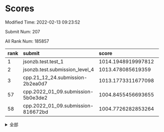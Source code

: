 # Scores

Modified Time: 2022-02-13 09:23:52

Submit Num: 207

All Rank Num: 185857

| rank |               submit               |       score        |       sigma        | pk_num |
| :--- | :--------------------------------- | :----------------- | :----------------- | :----- |
| 1    | jsonzb.test.test_1                 | 1014.1948919997812 | 0.8440690625305628 | 3588   |
| 2    | jsonzb.test.submission_level_4     | 1013.478085619359  | 0.8224769772538845 | 3592   |
| 3    | cpp.21_12_24.submission-2b2ea0d7   | 1013.1773311677098 | 0.7842748957522007 | 3595   |
| 57   | cpp.2022_01_09.submission-5b0e3de2 | 1004.8455456693655 | 0.7249958421935238 | 3591   |
| 58   | cpp.2022_01_09.submission-816672bd | 1004.7726282853264 | 0.7029744305273582 | 3598   |


<details>
<summary>全部</summary>

| rank |                 submit                 |       score        |       sigma        | pk_num |
| :--- | :------------------------------------- | :----------------- | :----------------- | :----- |
| 1    | jsonzb.test.test_1                     | 1014.1948919997812 | 0.8440690625305628 | 3588   |
| 2    | jsonzb.test.submission_level_4         | 1013.478085619359  | 0.8224769772538845 | 3592   |
| 3    | cpp.21_12_24.submission-2b2ea0d7       | 1013.1773311677098 | 0.7842748957522007 | 3595   |
| 4    | gobigger.level_3.submission_level_3_40 | 1011.8203523160341 | 0.767556005642605  | 3599   |
| 5    | gobigger.level_3.submission_level_3_4  | 1011.1938794490535 | 0.7822966320711583 | 3594   |
| 6    | gobigger.level_3.submission_level_3_2  | 1011.1794435523719 | 0.7956853376339262 | 3596   |
| 7    | gobigger.level_3.submission_level_3_7  | 1011.020225230583  | 0.752452920626025  | 3596   |
| 8    | gobigger.level_3.submission_level_3_46 | 1011.0116515546508 | 0.7668653148604391 | 3596   |
| 9    | gobigger.level_3.submission_level_3_14 | 1010.7533238828761 | 0.7454722787037057 | 3591   |
| 10   | gobigger.level_3.submission_level_3_42 | 1010.7446670496828 | 0.7472796565648329 | 3591   |
| 11   | gobigger.level_3.submission_level_3_28 | 1010.6430571307562 | 0.7639324222732587 | 3591   |
| 12   | gobigger.level_3.submission_level_3_49 | 1010.5892956314524 | 0.7547476268430326 | 3594   |
| 13   | gobigger.level_3.submission_level_3_24 | 1010.5673044624118 | 0.7614845000142341 | 3593   |
| 14   | gobigger.level_3.submission_level_3_29 | 1010.4527280764454 | 0.7820451278688686 | 3592   |
| 15   | gobigger.level_3.submission_level_3_41 | 1010.4361777440062 | 0.7442942497059202 | 3596   |
| 16   | gobigger.level_3.submission_level_3_16 | 1010.4296769992914 | 0.7564810731411644 | 3597   |
| 17   | gobigger.level_3.submission_level_3_33 | 1010.3593481781752 | 0.7375844821832627 | 3593   |
| 18   | gobigger.level_3.submission_level_3_9  | 1010.3409540466606 | 0.7553121299865487 | 3593   |
| 19   | gobigger.level_3.submission_level_3_5  | 1010.3052823108972 | 0.7643045679306909 | 3593   |
| 20   | gobigger.level_3.submission_level_3_13 | 1010.2837602788128 | 0.7596496388503786 | 3591   |
| 21   | gobigger.level_3.submission_level_3_30 | 1010.1810084358231 | 0.7666316055001924 | 3592   |
| 22   | gobigger.level_3.submission_level_3_1  | 1010.165996767363  | 0.7594198411575712 | 3594   |
| 23   | gobigger.level_3.submission_level_3_15 | 1010.1538548593738 | 0.753607492048274  | 3586   |
| 24   | gobigger.level_3.submission_level_3_12 | 1010.1087358613322 | 0.761482572171585  | 3593   |
| 25   | gobigger.level_3.submission_level_3_35 | 1010.0848759214047 | 0.7537930986851928 | 3595   |
| 26   | gobigger.level_3.submission_level_3_21 | 1009.9791949836416 | 0.7488807132545576 | 3592   |
| 27   | gobigger.level_3.submission_level_3_25 | 1009.8896935545639 | 0.7513951180346907 | 3593   |
| 28   | gobigger.level_3.submission_level_3_36 | 1009.876312348096  | 0.7651431407015038 | 3588   |
| 29   | gobigger.level_3.submission_level_3_43 | 1009.7929330389517 | 0.7529491670356208 | 3593   |
| 30   | gobigger.level_3.submission_level_3_34 | 1009.7655200328777 | 0.7666040992127757 | 3585   |
| 31   | gobigger.level_3.submission_level_3_8  | 1009.7406716059676 | 0.7522004808988573 | 3589   |
| 32   | gobigger.level_3.submission_level_3_18 | 1009.696173515702  | 0.7381312176798215 | 3594   |
| 33   | gobigger.level_3.submission_level_3_11 | 1009.6750097062779 | 0.7483638168490602 | 3600   |
| 34   | gobigger.level_3.submission_level_3_38 | 1009.541258525723  | 0.7632452562224857 | 3593   |
| 35   | gobigger.level_3.submission_level_3_0  | 1009.533533068863  | 0.7554462409809747 | 3588   |
| 36   | gobigger.level_3.submission_level_3_17 | 1009.3411763706265 | 0.7439309976767204 | 3592   |
| 37   | gobigger.level_3.submission_level_3_37 | 1009.3066304113547 | 0.7369782076705726 | 3593   |
| 38   | gobigger.level_3.submission_level_3_6  | 1009.2837517894377 | 0.7476157255779793 | 3593   |
| 39   | gobigger.level_3.submission_level_3_44 | 1009.281084373424  | 0.7357204012310862 | 3590   |
| 40   | gobigger.level_3.submission_level_3_3  | 1009.2679506549903 | 0.7386355831905416 | 3587   |
| 41   | gobigger.level_3.submission_level_3_31 | 1009.1995796187153 | 0.7446430694026742 | 3589   |
| 42   | gobigger.level_3.submission_level_3_20 | 1009.1573226463685 | 0.7421645169422625 | 3592   |
| 43   | gobigger.level_3.submission_level_3_22 | 1009.1040469116498 | 0.7402303579983043 | 3588   |
| 44   | gobigger.level_3.submission_level_3_39 | 1009.0319554665991 | 0.7380114847174587 | 3590   |
| 45   | gobigger.level_3.submission_level_3_32 | 1008.9981857708366 | 0.7327834886695448 | 3593   |
| 46   | gobigger.level_3.submission_level_3_23 | 1008.8975003026052 | 0.7443390304918313 | 3590   |
| 47   | gobigger.level_3.submission_level_3_26 | 1008.7699510046502 | 0.7504989857786477 | 3590   |
| 48   | gobigger.level_3.submission_level_3_27 | 1008.7538157242698 | 0.7279788417632397 | 3592   |
| 49   | gobigger.level_3.submission_level_3_45 | 1008.5910437736215 | 0.7477968928337664 | 3590   |
| 50   | gobigger.level_3.submission_level_3_19 | 1008.5658955781842 | 0.7364166612620685 | 3594   |
| 51   | gobigger.level_3.submission_level_3_47 | 1008.2719961704379 | 0.7301253521661061 | 3593   |
| 52   | gobigger.level_3.submission_level_3_48 | 1007.8487868964281 | 0.7301036221500052 | 3593   |
| 53   | gobigger.level_3.submission_level_3_10 | 1007.2441754543107 | 0.7528451957383128 | 3590   |
| 54   | gobigger.level_1.submission_level_1_6  | 1005.2329594037453 | 0.7252544670201686 | 3595   |
| 55   | gobigger.level_1.submission_level_1_32 | 1005.1215761882645 | 0.715891250983795  | 3594   |
| 56   | gobigger.level_1.submission_level_1_45 | 1005.0572194385347 | 0.7293968526171764 | 3587   |
| 57   | cpp.2022_01_09.submission-5b0e3de2     | 1004.8455456693655 | 0.7249958421935238 | 3591   |
| 58   | cpp.2022_01_09.submission-816672bd     | 1004.7726282853264 | 0.7029744305273582 | 3598   |
| 59   | gobigger.level_1.submission_level_1_15 | 1004.6538250434268 | 0.7204975891878791 | 3596   |
| 60   | gobigger.level_1.submission_level_1_36 | 1004.594092199569  | 0.7113969036377498 | 3599   |
| 61   | gobigger.level_1.submission_level_1_31 | 1004.4767539586653 | 0.705933427586075  | 3589   |
| 62   | gobigger.level_1.submission_level_1_43 | 1004.4720967488355 | 0.735863212145288  | 3589   |
| 63   | gobigger.level_1.submission_level_1_27 | 1004.4035608900375 | 0.7234158420056374 | 3588   |
| 64   | gobigger.level_1.submission_level_1_37 | 1004.3807854505666 | 0.7150225121579922 | 3596   |
| 65   | gobigger.level_1.submission_level_1_41 | 1004.1825921792636 | 0.7141492934776911 | 3595   |
| 66   | gobigger.level_1.submission_level_1_44 | 1004.0562613143549 | 0.7091994031666747 | 3591   |
| 67   | gobigger.level_1.submission_level_1_13 | 1004.0508248570387 | 0.7157073788525851 | 3595   |
| 68   | gobigger.level_1.submission_level_1_8  | 1003.9952555906397 | 0.7017282031652018 | 3590   |
| 69   | gobigger.level_1.submission_level_1_49 | 1003.7961818541595 | 0.7106200857194084 | 3591   |
| 70   | gobigger.level_1.submission_level_1_42 | 1003.7328932676614 | 0.7095329624433221 | 3588   |
| 71   | gobigger.level_1.submission_level_1_24 | 1003.6193862543355 | 0.7334403203829097 | 3596   |
| 72   | gobigger.level_1.submission_level_1_29 | 1003.6034312111302 | 0.7100715984770306 | 3598   |
| 73   | gobigger.level_1.submission_level_1_35 | 1003.5548545848555 | 0.7195148407372853 | 3590   |
| 74   | gobigger.level_1.submission_level_1_21 | 1003.4617449438639 | 0.7088932849647486 | 3586   |
| 75   | gobigger.level_1.submission_level_1_10 | 1003.457676451036  | 0.7143344965247551 | 3593   |
| 76   | gobigger.level_1.submission_level_1_20 | 1003.4144192395097 | 0.7103623586075546 | 3591   |
| 77   | gobigger.level_1.submission_level_1_26 | 1003.3488515876228 | 0.7158257359136625 | 3590   |
| 78   | gobigger.level_1.submission_level_1_18 | 1003.201912432626  | 0.7095900385853844 | 3587   |
| 79   | gobigger.level_1.submission_level_1_46 | 1003.1735165849079 | 0.7146491295887492 | 3593   |
| 80   | gobigger.level_1.submission_level_1_4  | 1003.1362761264178 | 0.7044368224955234 | 3591   |
| 81   | gobigger.level_1.submission_level_1_14 | 1003.1202359432475 | 0.711906198952558  | 3585   |
| 82   | gobigger.level_1.submission_level_1_33 | 1002.9771465186471 | 0.7160646027097486 | 3594   |
| 83   | gobigger.level_1.submission_level_1_47 | 1002.9232959356012 | 0.7077354745778149 | 3593   |
| 84   | gobigger.level_1.submission_level_1_34 | 1002.8728026793218 | 0.7129767347735684 | 3595   |
| 85   | gobigger.level_1.submission_level_1_16 | 1002.8289058117883 | 0.713372334458445  | 3590   |
| 86   | gobigger.level_1.submission_level_1_2  | 1002.7789077871929 | 0.7099089120674333 | 3595   |
| 87   | gobigger.level_1.submission_level_1_40 | 1002.7126239704625 | 0.7175434414583156 | 3594   |
| 88   | gobigger.level_1.submission_level_1_22 | 1002.7085258307932 | 0.7068530287083153 | 3593   |
| 89   | gobigger.level_1.submission_level_1_17 | 1002.6904601774819 | 0.7137871169970496 | 3590   |
| 90   | gobigger.level_1.submission_level_1_0  | 1002.68430299919   | 0.7128954743134782 | 3596   |
| 91   | gobigger.level_1.submission_level_1_28 | 1002.6737136735517 | 0.7121963228442025 | 3589   |
| 92   | gobigger.level_1.submission_level_1_11 | 1002.6099695939399 | 0.7180046849121644 | 3591   |
| 93   | gobigger.level_1.submission_level_1_25 | 1002.5897965950065 | 0.7085690899157874 | 3589   |
| 94   | gobigger.level_1.submission_level_1_3  | 1002.5137224789432 | 0.7149783539231883 | 3586   |
| 95   | gobigger.level_1.submission_level_1_39 | 1002.5118586691459 | 0.7180178286177579 | 3591   |
| 96   | gobigger.level_1.submission_level_1_7  | 1002.4608062167556 | 0.7145897676381359 | 3589   |
| 97   | gobigger.level_1.submission_level_1_38 | 1002.4114937022741 | 0.7269151620727456 | 3588   |
| 98   | gobigger.level_1.submission_level_1_1  | 1002.3839451490835 | 0.7290746810463681 | 3593   |
| 99   | gobigger.level_1.submission_level_1_19 | 1002.337439456568  | 0.7175318528750187 | 3593   |
| 100  | gobigger.level_1.submission_level_1_23 | 1002.3201232590153 | 0.717908335401232  | 3585   |
| 101  | gobigger.level_1.submission_level_1_12 | 1002.3170009181938 | 0.7214606923776835 | 3596   |
| 102  | gobigger.level_1.submission_level_1_48 | 1002.0667630348452 | 0.7018823021599144 | 3590   |
| 103  | gobigger.level_1.submission_level_1_9  | 1002.0260854658915 | 0.7162719034099952 | 3587   |
| 104  | gobigger.level_1.submission_level_1_30 | 1001.8980534539719 | 0.7229139025617213 | 3591   |
| 105  | gobigger.level_1.submission_level_1_5  | 1001.8330282219932 | 0.7162919387608216 | 3590   |
| 106  | gobigger.random.submission_random_30   | 997.2891946257407  | 0.7066951428899044 | 3592   |
| 107  | gobigger.random.submission_random_19   | 997.1184247728481  | 0.697641021180991  | 3588   |
| 108  | gobigger.random.submission_random_34   | 997.0741353225201  | 0.7119508435658831 | 3592   |
| 109  | gobigger.random.submission_random_12   | 996.9951273462276  | 0.7119578768874365 | 3592   |
| 110  | gobigger.random.submission_random_41   | 996.9045417099873  | 0.7110615956534173 | 3594   |
| 111  | gobigger.random.submission_random_18   | 996.8306541591555  | 0.701275084563239  | 3589   |
| 112  | gobigger.random.submission_random_6    | 996.8214913901539  | 0.6976199551756463 | 3593   |
| 113  | gobigger.random.submission_random_29   | 996.7936761496328  | 0.7143674864484595 | 3596   |
| 114  | gobigger.random.submission_random_10   | 996.6395120012589  | 0.7020451135229171 | 3597   |
| 115  | gobigger.random.submission_random_48   | 996.4273061091781  | 0.6955818017326968 | 3590   |
| 116  | gobigger.random.submission_random_2    | 996.3780611739797  | 0.7009696532075879 | 3587   |
| 117  | gobigger.random.submission_random_44   | 996.3632093170695  | 0.7087325012408606 | 3593   |
| 118  | gobigger.random.submission_random_9    | 996.2339060184231  | 0.710630029341515  | 3597   |
| 119  | gobigger.random.submission_random_33   | 996.2183087627463  | 0.7081511122147476 | 3594   |
| 120  | gobigger.random.submission_random_42   | 996.1945793605053  | 0.7063806083223595 | 3599   |
| 121  | gobigger.random.submission_random_20   | 996.1660174366122  | 0.7297774788568178 | 3595   |
| 122  | gobigger.random.submission_random_36   | 996.0829739044586  | 0.7213229884467377 | 3592   |
| 123  | gobigger.random.submission_random_45   | 996.0194419046949  | 0.6977826356063268 | 3588   |
| 124  | gobigger.random.submission_random_23   | 995.9909571888368  | 0.6992499665754692 | 3592   |
| 125  | gobigger.random.submission_random_8    | 995.9845403897081  | 0.7048018480446174 | 3592   |
| 126  | gobigger.random.submission_random_27   | 995.967945163322   | 0.721034743926683  | 3590   |
| 127  | gobigger.random.submission_random_25   | 995.933397305671   | 0.7099272213064357 | 3586   |
| 128  | gobigger.random.submission_random_43   | 995.928643058385   | 0.7140310002066621 | 3590   |
| 129  | gobigger.random.submission_random_47   | 995.8950671443001  | 0.7175846886476898 | 3583   |
| 130  | gobigger.random.submission_random_16   | 995.8628569512637  | 0.7063729020767168 | 3597   |
| 131  | gobigger.random.submission_random_26   | 995.8522907843886  | 0.7033986749171602 | 3589   |
| 132  | gobigger.random.submission_random_39   | 995.8519985988182  | 0.7054502361261191 | 3589   |
| 133  | gobigger.random.submission_random_32   | 995.8007009119776  | 0.7176746394001994 | 3589   |
| 134  | gobigger.random.submission_random_14   | 995.7564028208267  | 0.7117489151976266 | 3589   |
| 135  | gobigger.random.submission_random_13   | 995.753903860562   | 0.7138497146273808 | 3590   |
| 136  | gobigger.random.submission_random_38   | 995.7392614706871  | 0.7192964800557248 | 3598   |
| 137  | gobigger.random.submission_random_0    | 995.7355628999295  | 0.7113326521381655 | 3594   |
| 138  | gobigger.random.submission_random_3    | 995.7094402926457  | 0.7235426940416536 | 3592   |
| 139  | gobigger.random.submission_random_35   | 995.6715600918067  | 0.7217072951957786 | 3590   |
| 140  | gobigger.random.submission_random_7    | 995.6533144983034  | 0.7213780966951765 | 3595   |
| 141  | gobigger.random.submission_random_21   | 995.6472008142721  | 0.7214232053116084 | 3591   |
| 142  | gobigger.random.submission_random_5    | 995.6391574172519  | 0.7227277736158715 | 3588   |
| 143  | gobigger.random.submission_random_40   | 995.6045616682877  | 0.7135053352121913 | 3593   |
| 144  | gobigger.random.submission_random_1    | 995.604067364792   | 0.7262429649031388 | 3588   |
| 145  | gobigger.random.submission_random_22   | 995.5971188656428  | 0.7069945724451955 | 3589   |
| 146  | gobigger.random.submission_random_31   | 995.3929037605938  | 0.7101869107968531 | 3594   |
| 147  | gobigger.random.submission_random_46   | 995.3687464886648  | 0.7076086268921701 | 3593   |
| 148  | gobigger.random.submission_random_11   | 995.2415609899653  | 0.7176951484438692 | 3594   |
| 149  | gobigger.random.submission_random_17   | 995.2308309468282  | 0.7037028607236623 | 3589   |
| 150  | gobigger.random.submission_random_28   | 995.2223553950014  | 0.7249782190930789 | 3587   |
| 151  | gobigger.random.submission_random_49   | 995.1528630569779  | 0.7062140620140521 | 3590   |
| 152  | gobigger.random.submission_random_15   | 994.8895555882953  | 0.7274543176618073 | 3591   |
| 153  | gobigger.random.submission_random_4    | 994.8623898182786  | 0.7191810301396352 | 3590   |
| 154  | gobigger.random.submission_random_37   | 994.7961861966064  | 0.7240957600202904 | 3588   |
| 155  | gobigger.random.submission_random_24   | 994.6248135174186  | 0.7104252325009361 | 3588   |
| 156  | gobigger.level_2.submission_level_2_46 | 994.3840577908855  | 0.7167440073186814 | 3595   |
| 157  | gobigger.level_2.submission_level_2_36 | 994.0865470481265  | 0.7260087210272795 | 3590   |
| 158  | gobigger.level_2.submission_level_2_0  | 993.7845729066908  | 0.7204289688158003 | 3593   |
| 159  | gobigger.level_2.submission_level_2_45 | 993.7483154554759  | 0.7263912452069855 | 3590   |
| 160  | gobigger.level_2.submission_level_2_26 | 993.4707657570324  | 0.7265026232810122 | 3594   |
| 161  | gobigger.level_2.submission_level_2_43 | 993.4153167006718  | 0.719472250022592  | 3592   |
| 162  | gobigger.level_2.submission_level_2_37 | 993.4139767318629  | 0.7177510777090419 | 3587   |
| 163  | gobigger.level_2.submission_level_2_18 | 993.315201013279   | 0.7493515363790906 | 3592   |
| 164  | gobigger.level_2.submission_level_2_22 | 993.3113506995822  | 0.7516735857729705 | 3590   |
| 165  | gobigger.level_2.submission_level_2_5  | 993.2276631972605  | 0.7374354331303343 | 3592   |
| 166  | gobigger.level_2.submission_level_2_11 | 993.2275956234465  | 0.7440490660800566 | 3595   |
| 167  | gobigger.level_2.submission_level_2_49 | 993.1038804518781  | 0.7286025305584403 | 3591   |
| 168  | gobigger.level_2.submission_level_2_1  | 993.0897806810676  | 0.7521553388438047 | 3595   |
| 169  | gobigger.level_2.submission_level_2_41 | 992.9269403063906  | 0.7374734673435714 | 3594   |
| 170  | gobigger.level_2.submission_level_2_38 | 992.912320822996   | 0.7332030551231666 | 3587   |
| 171  | gobigger.level_2.submission_level_2_42 | 992.7238987298408  | 0.7338688401308705 | 3589   |
| 172  | gobigger.level_2.submission_level_2_17 | 992.6567665954731  | 0.7255332672299745 | 3589   |
| 173  | gobigger.level_2.submission_level_2_24 | 992.5818858170257  | 0.7420315302712103 | 3594   |
| 174  | gobigger.level_2.submission_level_2_6  | 992.5025268760782  | 0.7347197053513574 | 3590   |
| 175  | gobigger.level_2.submission_level_2_14 | 992.4256752417026  | 0.7286447511867516 | 3588   |
| 176  | gobigger.level_2.submission_level_2_35 | 992.4201765318645  | 0.7438903036637575 | 3591   |
| 177  | gobigger.level_2.submission_level_2_44 | 992.4188049388164  | 0.7393033715227348 | 3595   |
| 178  | gobigger.level_2.submission_level_2_25 | 992.3837245552929  | 0.7339563204204524 | 3588   |
| 179  | gobigger.level_2.submission_level_2_40 | 992.3377553211616  | 0.7320607116492357 | 3585   |
| 180  | gobigger.level_2.submission_level_2_4  | 992.1724345929052  | 0.7475811388770044 | 3590   |
| 181  | gobigger.level_2.submission_level_2_28 | 992.1020443897331  | 0.7431573261029968 | 3592   |
| 182  | gobigger.level_2.submission_level_2_10 | 992.0471766024419  | 0.7396462973063739 | 3588   |
| 183  | gobigger.level_2.submission_level_2_47 | 992.0455679487364  | 0.7334318961873485 | 3596   |
| 184  | gobigger.level_2.submission_level_2_23 | 991.9564039520986  | 0.7334547803988517 | 3593   |
| 185  | gobigger.level_2.submission_level_2_12 | 991.9295710718407  | 0.7546337476166434 | 3586   |
| 186  | gobigger.level_2.submission_level_2_31 | 991.9090071339186  | 0.7552210663283597 | 3592   |
| 187  | gobigger.level_2.submission_level_2_34 | 991.8660545706064  | 0.7316068712286914 | 3590   |
| 188  | gobigger.level_2.submission_level_2_16 | 991.8591185183619  | 0.7568236538986746 | 3596   |
| 189  | gobigger.level_2.submission_level_2_27 | 991.8348845906115  | 0.7384041705057923 | 3595   |
| 190  | gobigger.level_2.submission_level_2_20 | 991.7095929552796  | 0.7510993295576108 | 3590   |
| 191  | gobigger.level_2.submission_level_2_33 | 991.6469603615457  | 0.754906075503902  | 3587   |
| 192  | gobigger.level_2.submission_level_2_21 | 991.546175512374   | 0.749801448360213  | 3585   |
| 193  | gobigger.level_2.submission_level_2_9  | 991.365852576633   | 0.7406878123490799 | 3589   |
| 194  | gobigger.level_2.submission_level_2_39 | 991.3639529093399  | 0.7431325127628903 | 3590   |
| 195  | gobigger.level_2.submission_level_2_13 | 991.3189652289808  | 0.7399182286044249 | 3593   |
| 196  | gobigger.level_2.submission_level_2_29 | 991.3014125994317  | 0.7516141384015316 | 3592   |
| 197  | gobigger.level_2.submission_level_2_32 | 990.9953839001366  | 0.7713912408992543 | 3596   |
| 198  | gobigger.level_2.submission_level_2_8  | 990.9132064588135  | 0.7465626839279744 | 3591   |
| 199  | gobigger.level_2.submission_level_2_3  | 990.7919757056293  | 0.7625281579682747 | 3592   |
| 200  | gobigger.level_2.submission_level_2_48 | 990.7779146498352  | 0.7803441326299208 | 3591   |
| 201  | gobigger.level_2.submission_level_2_7  | 990.6657759768765  | 0.7762114803598636 | 3594   |
| 202  | gobigger.level_2.submission_level_2_2  | 990.5103190576295  | 0.7552301082726868 | 3588   |
| 203  | gobigger.level_2.submission_level_2_30 | 990.4455839153668  | 0.7740807022246148 | 3588   |
| 204  | gobigger.level_2.submission_level_2_19 | 990.4387284009607  | 0.7695049106609593 | 3583   |
| 205  | gobigger.level_2.submission_level_2_15 | 989.6290733937294  | 0.764961833837049  | 3589   |
| 206  | gobigger.none.submission_none_1        | 979.9796012434392  | 1.1651511542148756 | 3591   |
| 207  | gobigger.none.submission_none_0        | 974.2973221816173  | 1.518675489166454  | 3587   |

</details>